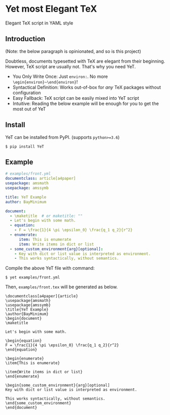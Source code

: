 # Yet most Elegant TeX

Elegant TeX script in YAML style

## Introduction

(Note: the below paragraph is opinionated, and so is this project)

Doubtless, documents typesetted with TeX are elegant from their beginning.
However, TeX script are usually not. That's why you need YeT.

* You Only Write Once: Just `environ:`. No more `\egin{environ}~\end{environ}`!
* Syntactical Definition: Works out-of-box for *any* TeX packages without configuration
* Easy Fallback: TeX script can be easily mixed into YeT script
* Intuitive: Reading the below example will be enough for you to get the most out of YeT

## Install

YeT can be installed from PyPI. (supports `python>=3.6`)

```shell script
$ pip install YeT
```

## Example

```yaml
# examples/front.yml
documentclass: article[a4paper]
usepackage: amsmath
usepackage: amssymb

title: YeT Example
author: BayMinimum

document:
  - \maketitle  # or maketitle: ""
  - Let's begin with some math.
  - equation:
    - F = \frac{1}{4 \pi \epsilon_0} \frac{q_1 q_2}{r^2}
  - enumerate:
      item: This is enumerate
      item: Write items in dict or list
  - some_custom_environment{arg}[optional]:
    - Key with dict or list value is interpreted as environment.
    - This works syntactically, without semantics.
```

Compile the above YeT file with command:

```shell script
$ yet examples/front.yml
```

Then, `examples/front.tex` will be generated as below.

```
\documentclass[a4paper]{article}
\usepackage{amsmath}
\usepackage{amssymb}
\title{YeT Example}
\author{BayMinimum}
\begin{document}
\maketitle

Let's begin with some math.

\begin{equation}
F = \frac{1}{4 \pi \epsilon_0} \frac{q_1 q_2}{r^2}
\end{equation}

\begin{enumerate}
\item{This is enumerate}

\item{Write items in dict or list}
\end{enumerate}

\begin{some_custom_environment}{arg}[optional]
Key with dict or list value is interpreted as environment.

This works syntactically, without semantics.
\end{some_custom_environment}
\end{document}
```

